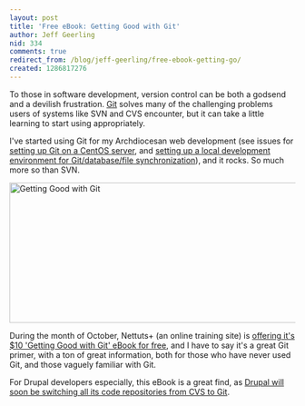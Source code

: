```yaml
---
layout: post
title: 'Free eBook: Getting Good with Git'
author: Jeff Geerling
nid: 334
comments: true
redirect_from: /blog/jeff-geerling/free-ebook-getting-go/
created: 1286817276
---
```

<p>To those in software development, version control can be both a godsend and a devilish frustration. <a href="http://git-scm.com/">Git</a> solves many of the challenging problems users of systems like SVN and CVS encounter, but it can take a little learning to start using appropriately.</p>
<p>I&#39;ve started using Git for my Archdiocesan web development (see issues for <a href="http://archstldev.com/node/533">setting up Git on a CentOS server</a>, and <a href="http://archstldev.com/node/570">setting up a local development environment for Git/database/file synchronization</a>), and it rocks. So much more so than SVN.</p>
<p class="rtecenter"><a href="http://net.tutsplus.com/freebies/books/getting-good-with-git-free-ebook/"><img alt="Getting Good with Git" height="247" src="http://www.opensourcecatholic.com/sites/opensourcecatholic.com/files/user-uploads/oscatholic/getting-good-with-git.png" title="" width="590" /></a></p>
<p>During the month of October, Nettuts+ (an online training site) is <a href="http://net.tutsplus.com/freebies/books/getting-good-with-git-free-ebook/">offering it&#39;s $10 &#39;Getting Good with Git&#39; eBook for free</a>, and I have to say it&#39;s a great Git primer, with a ton of great information, both for those who have never used Git, and those vaguely familiar with Git.</p>
<p>For Drupal developers especially, this eBook is a great find, as <a href="http://drupal.org/community-initiatives/git">Drupal will soon be switching all its code repositories from CVS to Git</a>.</p>
